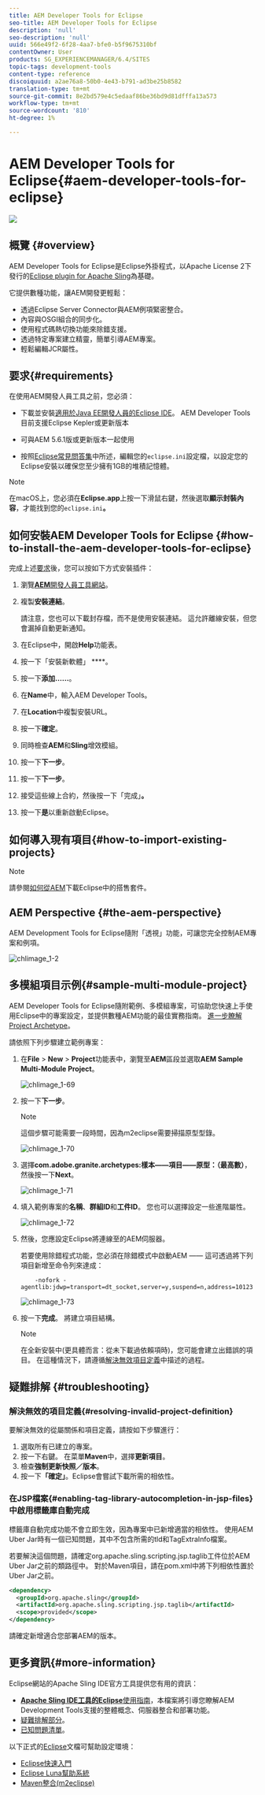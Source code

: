 ```yaml
---
title: AEM Developer Tools for Eclipse
seo-title: AEM Developer Tools for Eclipse
description: 'null'
seo-description: 'null'
uuid: 566e49f2-6f28-4aa7-bfe0-b5f9675310bf
contentOwner: User
products: SG_EXPERIENCEMANAGER/6.4/SITES
topic-tags: development-tools
content-type: reference
discoiquuid: a2ae76a8-50b0-4e43-b791-ad3be25b8582
translation-type: tm+mt
source-git-commit: 8e2bd579e4c5edaaf86be36bd9d81dfffa13a573
workflow-type: tm+mt
source-wordcount: '810'
ht-degree: 1%

---
```



# AEM Developer Tools for Eclipse{#aem-developer-tools-for-eclipse}

![](do-not-localize/chlimage_1-9.png)

## 概覽 {#overview}

AEM Developer Tools for Eclipse是Eclipse外掛程式，以Apache License 2下發行的[Eclipse plugin for Apache Sling](https://sling.apache.org/documentation/development/ide-tooling.html)為基礎。

它提供數種功能，讓AEM開發更輕鬆：

* 透過Eclipse Server Connector與AEM例項緊密整合。
* 內容與OSGI組合的同步化。
* 使用程式碼熱切換功能來除錯支援。
* 透過特定專案建立精靈，簡單引導AEM專案。
* 輕鬆編輯JCR屬性。

## 要求{#requirements}

在使用AEM開發人員工具之前，您必須：

* 下載並安裝[適用於Java EE開發人員的Eclipse IDE](https://eclipse.org/downloads/packages/eclipse-ide-java-ee-developers/lunar)。 AEM Developer Tools目前支援Eclipse Kepler或更新版本

* 可與AEM 5.6.1版或更新版本一起使用
* 按照[Eclipse常見問答集](https://wiki.eclipse.org/FAQ_How_do_I_increase_the_heap_size_available_to_Eclipse%3F)中所述，編輯您的`eclipse.ini`設定檔，以設定您的Eclipse安裝以確保您至少擁有1GB的堆積記憶體。

>[!NOTE]
>
>在macOS上，您必須在&#x200B;**Eclipse.app**&#x200B;上按一下滑鼠右鍵，然後選取&#x200B;**顯示封裝內容**，才能找到您的&#x200B;`eclipse.ini`**。**

## 如何安裝AEM Developer Tools for Eclipse {#how-to-install-the-aem-developer-tools-for-eclipse}

完成上述[要求](#requirements)後，您可以按如下方式安裝插件：

1. 瀏覽&#x200B;[**AEM**&#x200B;開發人員工具網站](https://eclipse.adobe.com/aem/dev-tools/)。

1. 複製&#x200B;**安裝連結**。

   請注意，您也可以下載封存檔，而不是使用安裝連結。 這允許離線安裝，但您會漏掉自動更新通知。

1. 在Eclipse中，開啟&#x200B;**Help**&#x200B;功能表。
1. 按一下「安裝新軟體」 ****。
1. 按一下&#x200B;**添加……**。
1. 在&#x200B;**Name**&#x200B;中，輸入AEM Developer Tools。
1. 在&#x200B;**Location**&#x200B;中複製安裝URL。
1. 按一下&#x200B;**確定**。
1. 同時檢查&#x200B;**AEM**&#x200B;和&#x200B;**Sling**&#x200B;增效模組。
1. 按一下&#x200B;**下一步**。
1. 按一下&#x200B;**下一步**。
1. 接受這些線上合約，然後按一下「完成」**。**
1. 按一下&#x200B;**是**&#x200B;以重新啟動Eclipse。

## 如何導入現有項目{#how-to-import-existing-projects}

>[!NOTE]
>
>請參閱[如何從AEM](https://stackoverflow.com/questions/29699726/how-to-work-with-a-bundle-in-eclipse-when-it-was-downloaded-from-aem/29705407#29705407)下載Eclipse中的搭售套件。

## AEM Perspective {#the-aem-perspective}

AEM Development Tools for Eclipse隨附「透視」功能，可讓您完全控制AEM專案和例項。

![chlimage_1-2](assets/chlimage_1-2.jpeg)

## 多模組項目示例{#sample-multi-module-project}

AEM Developer Tools for Eclipse隨附範例、多模組專案，可協助您快速上手使用Eclipse中的專案設定，並提供數種AEM功能的最佳實務指南。 [進一步瞭解Project Archetype](https://github.com/Adobe-Marketing-Cloud/aem-project-archetype)。

請依照下列步驟建立範例專案：

1. 在&#x200B;**File** > **New** > **Project**&#x200B;功能表中，瀏覽至&#x200B;**AEM**&#x200B;區段並選取&#x200B;**AEM Sample Multi-Module Project**。

   ![chlimage_1-69](assets/chlimage_1-69.png)

1. 按一下&#x200B;**下一步**。

   >[!NOTE]
   >
   >這個步驟可能需要一段時間，因為m2eclipse需要掃描原型型錄。

   ![chlimage_1-70](assets/chlimage_1-70.png)

1. 選擇&#x200B;**com.adobe.granite.archetypes:樣本——項目——原型：（最高數）**，然後按一下&#x200B;**Next**。

   ![chlimage_1-71](assets/chlimage_1-71.png)

1. 填入範例專案的&#x200B;**名稱**、**群組ID**&#x200B;和&#x200B;**工件ID**。 您也可以選擇設定一些進階屬性。

   ![chlimage_1-72](assets/chlimage_1-72.png)

1. 然後，您應設定Eclipse將連線至的AEM伺服器。

   若要使用除錯程式功能，您必須在除錯模式中啟動AEM —— 這可透過將下列項目新增至命令列來達成：

   ```
       -nofork -agentlib:jdwp=transport=dt_socket,server=y,suspend=n,address=10123
   ```

   ![chlimage_1-73](assets/chlimage_1-73.png)

1. 按一下&#x200B;**完成**。 將建立項目結構。

   >[!NOTE]
   >
   >在全新安裝中(更具體而言：從未下載過依賴項時)，您可能會建立出錯誤的項目。 在這種情況下，請遵循[解決無效項目定義](#resolving-invalid-project-definition)中描述的過程。

## 疑難排解 {#troubleshooting}

### 解決無效的項目定義{#resolving-invalid-project-definition}

要解決無效的從屬關係和項目定義，請按如下步驟進行：

1. 選取所有已建立的專案。
1. 按一下右鍵。 在菜單&#x200B;**Maven**&#x200B;中，選擇&#x200B;**更新項目**。
1. 檢查&#x200B;**強制更新快照／版本**。
1. 按一下&#x200B;**「確定」**。Eclipse會嘗試下載所需的相依性。

### 在JSP檔案{#enabling-tag-library-autocompletion-in-jsp-files}中啟用標籤庫自動完成

標籤庫自動完成功能不會立即生效，因為專案中已新增適當的相依性。 使用AEM Uber Jar時有一個已知問題，其中不包含所需的tld和TagExtraInfo檔案。

若要解決這個問題，請確定org.apache.sling.scripting.jsp.taglib工件位於AEM Uber Jar之前的類路徑中。 對於Maven項目，請在pom.xml中將下列相依性置於Uber Jar之前。

```xml
<dependency>
  <groupId>org.apache.sling</groupId>
  <artifactId>org.apache.sling.scripting.jsp.taglib</artifactId>
  <scope>provided</scope>
</dependency>
```

請確定新增適合您部署AEM的版本。

## 更多資訊{#more-information}

Eclipse網站的Apache Sling IDE官方工具提供您有用的資訊：

* [**Apache Sling IDE工具的Eclipse**&#x200B;使用指南](https://sling.apache.org/documentation/development/ide-tooling.html)，本檔案將引導您瞭解AEM Development Tools支援的整體概念、伺服器整合和部署功能。
* [疑難排解部分](https://sling.apache.org/documentation/development/ide-tooling.html#troubleshooting)。
* [已知問題清單](https://sling.apache.org/documentation/development/ide-tooling.html#known-issues)。

以下正式的[Eclipse](https://eclipse.org/)文檔可幫助設定環境：

* [Eclipse快速入門](https://eclipse.org/users/)
* [Eclipse Luna幫助系統](https://help.eclipse.org/luna/index.jsp)
* [Maven整合(m2eclipse)](https://www.eclipse.org/m2e/)

